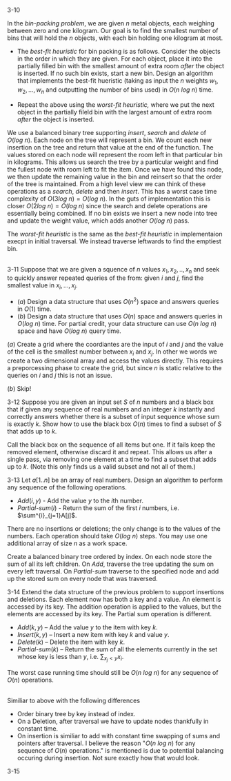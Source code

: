 3-10

In the *bin-packing problem*, we are given $n$ metal objects, each weighing between zero and one kilogram. Our goal is to find the smallest number of bins that will
hold the $n$ objects, with each bin holding one kilogram at most.

* The *best-fit heuristic* for bin packing is as follows.  Consider the objects in the order in which they are given.  For each object, place it into the partially filled bin with the smallest amount of extra room *after* the object is inserted. If no such bin exists, start a new bin.  Design an algorithm that implements the best-fit hueristic (taking as input the $n$ weights $w_1, w_2, ..., w_n$ and outputting the number of bins used) in $O(n \ log \ n)$ time.

* Repeat the above using the *worst-fit heuristic,* where we put the next object in the partially fileld bin with the largest amount of extra room *after* the object is inserted.

We use a balanced binary tree supporting *insert*, *search* and *delete* of $O(log \ n)$.
Each node on the tree will represent a bin.  We count each new insertion on the tree and return that value at the end of the function. The values stored on each node will represent the room left in that particular bin in kilograms.  This allows us search the tree by a particular weight and find the fullest node with room left to fit the item.  Once we have found this node, we then update the remaining value in the bin and 
reinsert so that the order of the tree is maintained.  From a high level view we can think of these operations as a *search*, *delete* and then *insert*.  This has a worst case time complexity of $O(3log \ n) = O(log \ n)$.  In the guts of implementation this is closer $O(2log \ n) = O(log \ n)$ since the search and delete operations are essentially being combined.  If no bin exists we insert a new node into tree and update the weight value, which adds another $O(log \ n)$ pass. 

The *worst-fit heuristic* is the same as the *best-fit heuristic* in implementaion execpt in initial traversal.  We instead traverse leftwards to find the emptiest bin.


\
3-11
Suppose that we are given a squence of $n$ values $x_1, x_2, .., x_n$ and seek to quickly answer repeated queries of the from: given $i$ and $j$, find the smallest value in $x_i,...,x_j$.

* ($a$) Design a data structure that uses $O(n^2)$ space and answers queries in $O(1)$ time.
* ($b$) Design a data structure that uses $O(n)$ space and answers queries in $O(log \ n)$ time. For partial credit, your data structure can use $O(n \ log \ n)$ space and have $O(log \ n)$ query time.

($a$)  Create a grid where the coordiantes are the input of $i$ and $j$ and the value of the cell is the smallest number between $x_i$ and $x_j$. In other we words we create a two dimensional array and access the values directly.  This requires a preporcessing phase to create the grid, but since $n$ is static relative to the queries on $i$ and $j$ this is not an issue.

($b$) Skip!

3-12 Suppose you are given an input set $S$ of $n$ numbers and a black box that if given any sequence of real numbers and an integer $k$ instantly and correctly answers whether there is a subset of input sequence whose sum is exactly $k$. Show how to use the black box $O(n)$ times to find a subset of $S$ that adds up to $k$.

Call the black box on the sequence of all items but one.  If it fails keep the removed element, otherwise discard it and repeat.  This allows us after a single pass, via removing one element at a time to find a subset that adds up to $k$. (Note this only finds us a valid subset and not all of them.)


3-13 Let $a[1..n]$ be an array of real numbers. Design an algorithm to perform any sequence of the following operations.

* $Add(i,y)$ - Add the value $y$ to the $i$th number.
* $Partial$-$sum(i)$ - Return the sum of the first $i$ numbers, i.e. $\sum^{i}_{j=1}A[j]$.

There are no insertions or deletions; the only change is to the values of the numbers.  Each operation should take $O(log \ n)$ steps. You may use one additional array of size $n$ as a work space.

Create a balanced binary tree ordered by index.  On each node store the sum of all its left children.  On $Add$, traverse the tree updating the sum on every left traversal.  On $Partial$-$sum$ traverse to the specified node and add up the stored sum on every node that was traversed.

3-14 Extend the data structure of the previous problem to support insertions and
deletions. Each element now has both a key and a value. An element is accessed
by its key. The addition operation is applied to the values, but the elements are
accessed by its key. The Partial sum operation is different.

* $Add(k,y)$ – Add the value $y$ to the item with key $k$.
* $Insert(k,y)$ – Insert a new item with key $k$ and value $y$.
* $Delete(k)$ – Delete the item with key $k$.
* $Partial$-$sum(k)$ – Return the sum of all the elements currently in the set whose
key is less than $y$, i.e. $\sum_{x_j<y} x_i$.

The worst case running time should still be $O(n \ log \ n)$ for any sequence of $O(n)$
operations.

\
Similiar to above with the following differences
* Order binary tree by key instead of index.
* On a Deletion, after traversal we have to update nodes thankfully in constant time.
* On insertion is similiar to add with constant time swapping of sums and pointers after traversal.  I believe the reason "$O(n \ log \ n)$ for any sequence of $O(n)$
operations." is mentioned is due to potential balancing occuring during insertion.
Not sure exactly how that would look. 
 
3-15